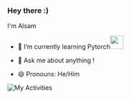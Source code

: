 ### Hey there :) 
I'm Alsam



<!--Here are some ideas to get you started:-->

<!--- 🔭 I’m currently working on ...-->
- 🌱 I’m currently learning Pytorch<img src="https://media.giphy.com/media/WUlplcMpOCEmTGBtBW/giphy.gif" width="30">

<!---- 👯 I’m looking to collaborate on Flutter projects <img src="https://media.giphy.com/media/WUlplcMpOCEmTGBtBW/giphy.gif" width="30"> -->
<!--- 🤔 I’m looking for help with ...-->
- 💬 Ask me about anything !
<!--- 📫 How to reach me: ...-->
- 😄 Pronouns: He/Him
<!--- ⚡ Fun fact: ...
-->
<!--![Top Langs](https://github-readme-stats.vercel.app/api/top-langs/?username=alsam123&layout=compact&text_color=#262626)-->

![My Activities](https://github-readme-stats.vercel.app/api?username=alsam123&theme=tokyonight&show_icons=true)

